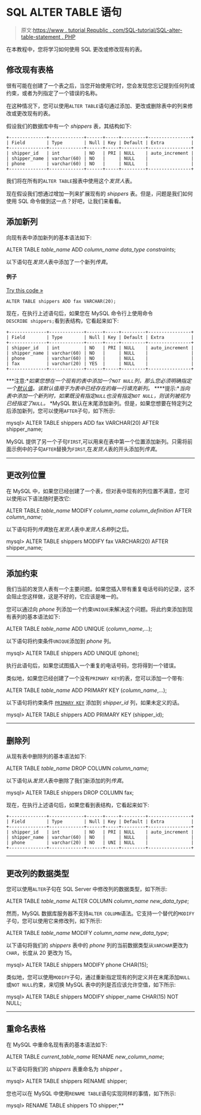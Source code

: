 # SQL ALTER TABLE 语句

> 原文:[https://www . tutorial Republic . com/SQL-tutorial/SQL-alter-table-statement . PHP](https://www.tutorialrepublic.com/sql-tutorial/sql-alter-table-statement.php)

在本教程中，您将学习如何使用 SQL 更改或修改现有的表。

## 修改现有表格

很有可能在创建了一个表之后，当您开始使用它时，您会发现您忘记提到任何列或约束，或者为列指定了一个错误的名称。

在这种情况下，您可以使用`ALTER TABLE`语句通过添加、更改或删除表中的列来修改或更改现有的表。

假设我们的数据库中有一个 *shippers* 表，其结构如下:

```
+--------------+-------------+------+-----+---------+----------------+
| Field        | Type        | Null | Key | Default | Extra          |
+--------------+-------------+------+-----+---------+----------------+
| shipper_id   | int         | NO   | PRI | NULL    | auto_increment |
| shipper_name | varchar(60) | NO   |     | NULL    |                |
| phone        | varchar(60) | NO   |     | NULL    |                |
+--------------+-------------+------+-----+---------+----------------+

```

我们将在所有的`ALTER TABLE`报表中使用这个*发货人*表。

现在假设我们想通过增加一列来扩展现有的 *shippers* 表。但是，问题是我们如何使用 SQL 命令做到这一点？好吧，让我们来看看。

## 添加新列

向现有表中添加新列的基本语法如下:

ALTER TABLE *table_name* ADD *column_name* *data_type* *constraints*;

以下语句在*发货人*表中添加了一个新列*传真*。

#### 例子

[Try this code »](../codelab.php?topic=sql&file=add-a-new-column-to-the-table "Try this code using online Editor")

```
ALTER TABLE shippers ADD fax VARCHAR(20);
```

现在，在执行上述语句后，如果您在 MySQL 命令行上使用命令`DESCRIBE shippers;`看到表结构，它看起来如下:

```
+--------------+-------------+------+-----+---------+----------------+
| Field        | Type        | Null | Key | Default | Extra          |
+--------------+-------------+------+-----+---------+----------------+
| shipper_id   | int         | NO   | PRI | NULL    | auto_increment |
| shipper_name | varchar(60) | NO   |     | NULL    |                |
| phone        | varchar(60) | NO   |     | NULL    |                |
| fax          | varchar(20) | YES  |     | NULL    |                |
+--------------+-------------+------+-----+---------+----------------+

```

 ***注意:**如果您想在一个现有的表中添加一个`NOT NULL`列，那么您必须明确指定一个[默认值](sql-constraints.php#default)。该默认值用于为表中已经存在的每一行填充新列。*  ****提示:**当向表中添加一个新列时，如果既没有指定`NULL`也没有指定`NOT NULL`，则该列被视为已经指定了`NULL`。*  *MySQL 默认在末尾添加新列。但是，如果您想要在特定列之后添加新列，您可以使用`AFTER`子句，如下所示:

mysql> ALTER TABLE shippers ADD fax VARCHAR(20) AFTER shipper_name;

MySQL 提供了另一个子句`FIRST`,可以用来在表中第一个位置添加新列。只需将前面示例中的子句`AFTER`替换为`FIRST`,在*发货人*表的开头添加列*传真*。

* * *

## 更改列位置

在 MySQL 中，如果您已经创建了一个表，但对表中现有的列位置不满意，您可以使用以下语法随时更改它:

ALTER TABLE *table_name*
MODIFY *column_name* *column_definition* AFTER *column_name*;

以下语句将列*传真*放在*发货人*表中*发货人名称*列之后。

mysql> ALTER TABLE shippers MODIFY fax VARCHAR(20) AFTER shipper_name;

* * *

## 添加约束

我们当前的发货人表有一个主要问题。如果您插入带有重复电话号码的记录，这不会阻止您这样做，这是不好的，它应该是唯一的。

您可以通过向 *phone* 列添加一个约束`UNIQUE`来解决这个问题。将此约束添加到现有表列的基本语法如下:

ALTER TABLE *table_name* ADD UNIQUE (*column_name*,...);

以下语句将约束条件`UNIQUE`添加到 *phone* 列。

mysql> ALTER TABLE shippers ADD UNIQUE (phone);

执行此语句后，如果您试图插入一个重复的电话号码，您将得到一个错误。

类似地，如果您已经创建了一个没有`PRIMARY KEY`的表，您可以添加一个带有:

ALTER TABLE *table_name* ADD PRIMARY KEY (*column_name*,...);

以下语句将约束条件 [`PRIMARY KEY`](sql-constraints.php#primary-key) 添加到 *shipper_id* 列，如果未定义的话。

mysql> ALTER TABLE shippers ADD PRIMARY KEY (shipper_id);

* * *

## 删除列

从现有表中删除列的基本语法如下:

ALTER TABLE *table_name* DROP COLUMN *column_name*;

以下语句从*发货人*表中删除了我们新添加的列*传真*。

mysql> ALTER TABLE shippers DROP COLUMN fax;

现在，在执行上述语句后，如果您看到表结构，它看起来如下:

```
+--------------+-------------+------+-----+---------+----------------+
| Field        | Type        | Null | Key | Default | Extra          |
+--------------+-------------+------+-----+---------+----------------+
| shipper_id   | int         | NO   | PRI | NULL    | auto_increment |
| shipper_name | varchar(60) | NO   |     | NULL    |                |
| phone        | varchar(20) | NO   | UNI | NULL    |                |
+--------------+-------------+------+-----+---------+----------------+

```

* * *

## 更改列的数据类型

您可以使用`ALTER`子句在 SQL Server 中修改列的数据类型，如下所示:

ALTER TABLE *table_name* ALTER COLUMN *column_name* *new_data_type*;

然而，MySQL 数据库服务器不支持`ALTER COLUMN`语法。它支持一个替代的`MODIFY`子句，您可以使用它来修改列，如下所示:

ALTER TABLE *table_name* MODIFY *column_name* *new_data_type*;

以下语句将我们的 *shippers* 表中的 *phone* 列的当前数据类型从`VARCHAR`更改为`CHAR`，长度从 20 更改为 15。

mysql> ALTER TABLE shippers MODIFY phone CHAR(15);

类似地，您可以使用`MODIFY`子句，通过重新指定现有的列定义并在末尾添加`NULL`或`NOT NULL`约束，来切换 MySQL 表中的列是否应该允许空值，如下所示:

mysql> ALTER TABLE shippers MODIFY shipper_name CHAR(15) NOT NULL;

* * *

## 重命名表格

在 MySQL 中重命名现有表的基本语法如下:

ALTER TABLE *current_table_name* RENAME *new_column_name*;

以下语句将我们的 *shippers* 表重命名为 *shipper* 。

mysql> ALTER TABLE shippers RENAME shipper;

您也可以在 MySQL 中使用`RENAME TABLE`语句实现同样的事情，如下所示:

mysql> RENAME TABLE shippers TO shipper;**